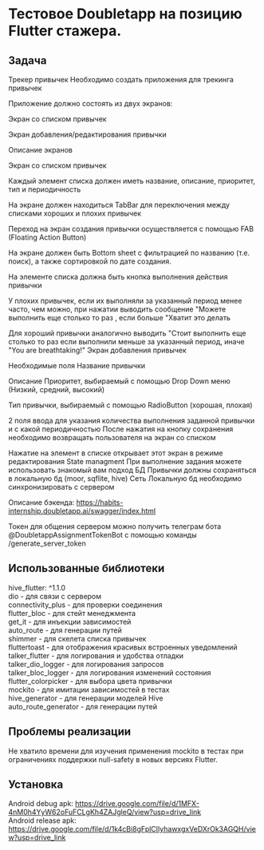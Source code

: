 # Тестовое Doubletapp на позицию Flutter стажера.
## Задача
Трекер привычек
Необходимо создать приложения для трекинга привычек

Приложение должно состоять из двух экранов:

Экран со списком привычек

Экран добавления/редактирования привычки

Описание экранов

Экран со списком привычек

Каждый элемент списка должен иметь название, описание, приоритет, тип и
периодичность

На экране должен находиться TabBar для переключения между списками хороших и
плохих привычек

Переход на экран создания привычки осуществляется с помощью FAB (Floating Action
Button)

На экране должен быть Bottom sheet с фильтрацией по названию (т.е. поиск), а также
сортировкой по дате создания.

На элементе списка должна быть кнопка выполнения действия привычки

У плохих привычек, если их выполняли за указанный период менее часто, чем можно,
при нажатии выводить сообщение "Можете выполнить еще столько то раз , если
больше "Хватит это делать 

Для хороший привычки аналогично выводить "Стоит выполнить еще столько то раз
если выполнили меньше за указанный период, иначе "You are breathtaking!"
Экран добавления привычек

Необходимые поля
Название привычки

Описание
Приоритет, выбираемый с помощью Drop Down меню (Низкий, средний, высокий)

Тип привычки, выбираемый с помощью RadioButton (хорошая, плохая)

2 поля ввода для указания количества выполнения заданной привычки и с какой
периодичностью
После нажатия на кнопку сохранения необходимо возвращать пользователя на экран со
списком

Нажатие на элемент в списке открывает этот экран в режиме редактирования
State managment
При выполнение задания можете использовать знакомый вам подход
БД
Привычки должны сохраняться в локальную бд (moor, sqflite, hive)
Сеть
Локальную бд необходимо синхронизировать с сервером

Описание бэкенда: https://habits-internship.doubletapp.ai/swagger/index.html

Токен для общения сервером можно получить телеграм бота
@DoubletappAssignmentTokenBot с помощью команды /generate_server_token

## Использованные библиотеки
  hive_flutter: ^1.1.0  
  dio - для связи с сервером  
  connectivity_plus - для проверки соединения  
  flutter_bloc - для стейт менеджмента  
  get_it - для инъекции зависимостей  
  auto_route - для генерации путей  
  shimmer - для скелета списка привычек   
  fluttertoast - для отображения красивых встроенных уведомлений  
  talker_flutter - для логирования и удобства отладки  
  talker_dio_logger - для логирования запросов  
  talker_bloc_logger - для логирования изменений состояния  
  flutter_colorpicker - для выбора цвета привычки  
  mockito - для имитации зависимостей в тестах  
  hive_generator - для генерации моделей Hive  
  auto_route_generator - для генерации путей  
  
## Проблемы реализации
  Не хватило времени для изучения применения mockito в тестах при ограничениях поддержки null-safety в новых версиях Flutter.
## Установка
  Android debug apk: https://drive.google.com/file/d/1MFX-4nM0h4YyW62oFuFCLgKh4ZAJgleQ/view?usp=drive_link <br />
  Android release apk: https://drive.google.com/file/d/1k4cBi8gFplCIlyhawxgxVeDXrOk3AGQH/view?usp=drive_link
